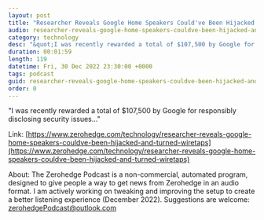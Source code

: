 ```yaml
---
layout: post
title: "Researcher Reveals Google Home Speakers Could've Been Hijacked And Turned Into Wiretaps"
audio: researcher-reveals-google-home-speakers-couldve-been-hijacked-and-turned-wiretaps-1
category: technology
desc: "&quot;I was recently rewarded a total of $107,500 by Google for responsibly disclosing security issues...&quot; "
duration: 00:01:59
length: 119
datetime: Fri, 30 Dec 2022 23:30:00 +0000
tags: podcast
guid: researcher-reveals-google-home-speakers-couldve-been-hijacked-and-turned-wiretaps-0
order: 0
---
```

&quot;I was recently rewarded a total of $107,500 by Google for responsibly disclosing security issues...&quot; 

Link: [https://www.zerohedge.com/technology/researcher-reveals-google-home-speakers-couldve-been-hijacked-and-turned-wiretaps](https://www.zerohedge.com/technology/researcher-reveals-google-home-speakers-couldve-been-hijacked-and-turned-wiretaps)

About: The Zerohedge Podcast is a non-commercial, automated program, designed to give people a way to get news from Zerohedge in an audio format.  I am actively working on tweaking and improving the setup to create a better listening experience (December 2022).  Suggestions are welcome: [zerohedgePodcast@outlook.com](mailto:zerohedgePodcast@outlook.com)